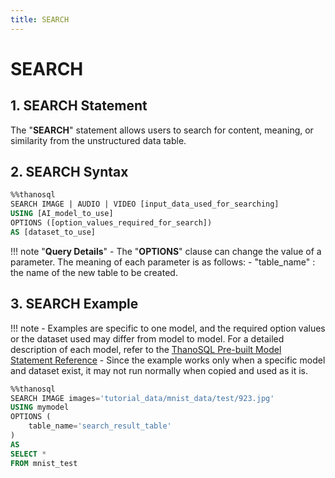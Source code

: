 ```yaml
---
title: SEARCH
---
```


# __SEARCH__

## __1. SEARCH Statement__

The "__SEARCH__" statement allows users to search for content, meaning, or similarity from the unstructured data table.

## __2. SEARCH Syntax__

```sql
%%thanosql
SEARCH IMAGE | AUDIO | VIDEO [input_data_used_for_searching]
USING [AI_model_to_use]
OPTIONS ([option_values_​​required_for_search])
AS [dataset_to_use]
```

!!! note "__Query Details__"
    - The "__OPTIONS__" clause can change the value of a parameter. The meaning of each parameter is as follows:
        - "table_name" : the name of the new table to be created.

## __3. SEARCH Example__

!!! note
    - Examples are specific to one model, and the required option values ​​or the dataset used may differ from model to model. For a detailed description of each model, refer to the [ThanoSQL Pre-built Model Statement Reference](/en/how-to_guides/reference/#thanosql-pre-built-model-statement-reference)
    - Since the example works only when a specific model and dataset exist, it may not run normally when copied and used as it is.

```sql
%%thanosql
SEARCH IMAGE images='tutorial_data/mnist_data/test/923.jpg' 
USING mymodel
OPTIONS (
    table_name='search_result_table'
) 
AS 
SELECT * 
FROM mnist_test
```
